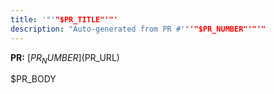```yaml
---
title: '"'"$PR_TITLE"'"'
description: "Auto-generated from PR #'"'"$PR_NUMBER"'"'"
---
```

**PR:** [$PR_NUMBER]($PR_URL)

$PR_BODY
